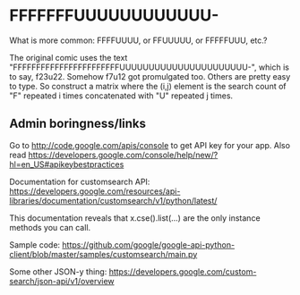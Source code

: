 FFFFFFFUUUUUUUUUUUU-
========

What is more common: FFFFUUUU, or FFUUUUU, or FFFFFUUU, etc.?

The original comic uses the text
"FFFFFFFFFFFFFFFFFFFFFFFUUUUUUUUUUUUUUUUUUUUUU-", which is to say,
f23u22. Somehow f7u12 got promulgated too. Others are pretty easy to
type. So construct a matrix where the (i,j) element is the search
count of "F" repeated i times concatenated with "U" repeated j times.


Admin boringness/links
--------

Go to http://code.google.com/apis/console to get API key for your app.
Also read
https://developers.google.com/console/help/new/?hl=en_US#apikeybestpractices

Documentation for customsearch API:
https://developers.google.com/resources/api-libraries/documentation/customsearch/v1/python/latest/

This documentation reveals that x.cse().list(...) are the only
instance methods you can call.

Sample code:
https://github.com/google/google-api-python-client/blob/master/samples/customsearch/main.py

Some other JSON-y thing:
https://developers.google.com/custom-search/json-api/v1/overview

